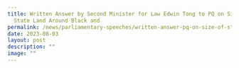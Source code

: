 ```yaml
---
title: Written Answer by Second Minister for Law Edwin Tong to PQ on Size of
  State Land Around Black and
permalink: /news/parliamentary-speeches/written-answer-pq-on-size-of-state-land-cleared-around-black-and-white/
date: 2023-08-03
layout: post
description: ""
image: ""
---
```

